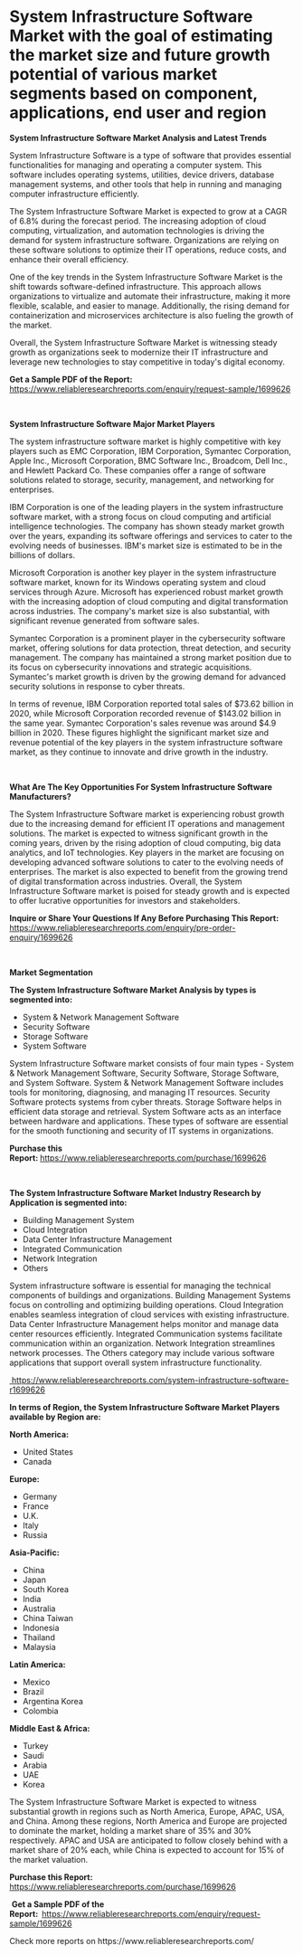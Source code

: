 <p><h1>System Infrastructure Software Market with the goal of estimating the market size and future growth potential of various market segments based on component, applications, end user and region</h1></p><p><strong>System Infrastructure Software Market Analysis and Latest Trends</strong></p>
<p><p>System Infrastructure Software is a type of software that provides essential functionalities for managing and operating a computer system. This software includes operating systems, utilities, device drivers, database management systems, and other tools that help in running and managing computer infrastructure efficiently.</p><p>The System Infrastructure Software Market is expected to grow at a CAGR of 6.8% during the forecast period. The increasing adoption of cloud computing, virtualization, and automation technologies is driving the demand for system infrastructure software. Organizations are relying on these software solutions to optimize their IT operations, reduce costs, and enhance their overall efficiency.</p><p>One of the key trends in the System Infrastructure Software Market is the shift towards software-defined infrastructure. This approach allows organizations to virtualize and automate their infrastructure, making it more flexible, scalable, and easier to manage. Additionally, the rising demand for containerization and microservices architecture is also fueling the growth of the market.</p><p>Overall, the System Infrastructure Software Market is witnessing steady growth as organizations seek to modernize their IT infrastructure and leverage new technologies to stay competitive in today's digital economy.</p></p>
<p><strong>Get a Sample PDF of the Report:&nbsp;</strong> <a href="https://www.reliableresearchreports.com/enquiry/request-sample/1699626">https://www.reliableresearchreports.com/enquiry/request-sample/1699626</a></p>
<p>&nbsp;</p>
<p><strong>System Infrastructure Software Major Market Players</strong></p>
<p><p>The system infrastructure software market is highly competitive with key players such as EMC Corporation, IBM Corporation, Symantec Corporation, Apple Inc., Microsoft Corporation, BMC Software Inc., Broadcom, Dell Inc., and Hewlett Packard Co. These companies offer a range of software solutions related to storage, security, management, and networking for enterprises.</p><p>IBM Corporation is one of the leading players in the system infrastructure software market, with a strong focus on cloud computing and artificial intelligence technologies. The company has shown steady market growth over the years, expanding its software offerings and services to cater to the evolving needs of businesses. IBM's market size is estimated to be in the billions of dollars.</p><p>Microsoft Corporation is another key player in the system infrastructure software market, known for its Windows operating system and cloud services through Azure. Microsoft has experienced robust market growth with the increasing adoption of cloud computing and digital transformation across industries. The company's market size is also substantial, with significant revenue generated from software sales.</p><p>Symantec Corporation is a prominent player in the cybersecurity software market, offering solutions for data protection, threat detection, and security management. The company has maintained a strong market position due to its focus on cybersecurity innovations and strategic acquisitions. Symantec's market growth is driven by the growing demand for advanced security solutions in response to cyber threats.</p><p>In terms of revenue, IBM Corporation reported total sales of $73.62 billion in 2020, while Microsoft Corporation recorded revenue of $143.02 billion in the same year. Symantec Corporation's sales revenue was around $4.9 billion in 2020. These figures highlight the significant market size and revenue potential of the key players in the system infrastructure software market, as they continue to innovate and drive growth in the industry.</p></p>
<p>&nbsp;</p>
<p><strong>What Are The Key Opportunities For System Infrastructure Software Manufacturers?</strong></p>
<p><p>The System Infrastructure Software market is experiencing robust growth due to the increasing demand for efficient IT operations and management solutions. The market is expected to witness significant growth in the coming years, driven by the rising adoption of cloud computing, big data analytics, and IoT technologies. Key players in the market are focusing on developing advanced software solutions to cater to the evolving needs of enterprises. The market is also expected to benefit from the growing trend of digital transformation across industries. Overall, the System Infrastructure Software market is poised for steady growth and is expected to offer lucrative opportunities for investors and stakeholders.</p></p>
<p><strong>Inquire or Share Your Questions If Any Before Purchasing This Report:</strong> <a href="https://www.reliableresearchreports.com/enquiry/pre-order-enquiry/1699626">https://www.reliableresearchreports.com/enquiry/pre-order-enquiry/1699626</a></p>
<p>&nbsp;</p>
<p><strong>Market Segmentation</strong></p>
<p><strong>The System Infrastructure Software Market Analysis by types is segmented into:</strong></p>
<p><ul><li>System & Network Management Software</li><li>Security Software</li><li>Storage Software</li><li>System Software</li></ul></p>
<p><p>System Infrastructure Software market consists of four main types - System & Network Management Software, Security Software, Storage Software, and System Software. System & Network Management Software includes tools for monitoring, diagnosing, and managing IT resources. Security Software protects systems from cyber threats. Storage Software helps in efficient data storage and retrieval. System Software acts as an interface between hardware and applications. These types of software are essential for the smooth functioning and security of IT systems in organizations.</p></p>
<p><strong>Purchase this Report:&nbsp;</strong><a href="https://www.reliableresearchreports.com/purchase/1699626">https://www.reliableresearchreports.com/purchase/1699626</a></p>
<p>&nbsp;</p>
<p><strong>The System Infrastructure Software Market Industry Research by Application is segmented into:</strong></p>
<p><ul><li>Building Management System</li><li>Cloud Integration</li><li>Data Center Infrastructure Management</li><li>Integrated Communication</li><li>Network Integration</li><li>Others</li></ul></p>
<p><p>System infrastructure software is essential for managing the technical components of buildings and organizations. Building Management Systems focus on controlling and optimizing building operations. Cloud Integration enables seamless integration of cloud services with existing infrastructure. Data Center Infrastructure Management helps monitor and manage data center resources efficiently. Integrated Communication systems facilitate communication within an organization. Network Integration streamlines network processes. The Others category may include various software applications that support overall system infrastructure functionality.</p></p>
<p><a href="https://www.reliableresearchreports.com/system-infrastructure-software-r1699626">&nbsp;https://www.reliableresearchreports.com/system-infrastructure-software-r1699626</a></p>
<p><strong>In terms of Region, the System Infrastructure Software Market Players available by Region are:</strong></p>
<p>
    <p> <strong> North America: </strong>
        <ul>
            <li>United States</li>
            <li>Canada</li>
        </ul>
        </p> 
    <p> <strong> Europe: </strong>
        <ul>
            <li>Germany</li>
            <li>France</li>
            <li>U.K.</li>
            <li>Italy</li>
            <li>Russia</li>
        </ul>
        </p> 
    <p> <strong> Asia-Pacific: </strong>
        <ul>
            <li>China</li>
            <li>Japan</li>
            <li>South Korea</li>
            <li>India</li>
            <li>Australia</li>
            <li>China Taiwan</li>
            <li>Indonesia</li>
            <li>Thailand</li>
            <li>Malaysia</li>
        </ul>
        </p> 
    <p> <strong> Latin America: </strong>
        <ul>
            <li>Mexico</li>
            <li>Brazil</li>
            <li>Argentina Korea</li>
            <li>Colombia</li>
        </ul>
        </p> 
    <p> <strong> Middle East & Africa: </strong>
        <ul>
            <li>Turkey</li>
            <li>Saudi</li>
            <li>Arabia</li>
            <li>UAE</li>
            <li>Korea</li>
        </ul>
    </p>
    </p>
<p><p>The System Infrastructure Software Market is expected to witness substantial growth in regions such as North America, Europe, APAC, USA, and China. Among these regions, North America and Europe are projected to dominate the market, holding a market share of 35% and 30% respectively. APAC and USA are anticipated to follow closely behind with a market share of 20% each, while China is expected to account for 15% of the market valuation.</p></p>
<p><strong>Purchase this Report: </strong><a href="https://www.reliableresearchreports.com/purchase/1699626">https://www.reliableresearchreports.com/purchase/1699626</a></p>
<p>&nbsp;<strong>Get a Sample PDF of the Report:&nbsp;&nbsp;</strong><a href="https://www.reliableresearchreports.com/enquiry/request-sample/1699626">https://www.reliableresearchreports.com/enquiry/request-sample/1699626</a></p>
<p><strong></strong></p>
<p>Check more reports on https://www.reliableresearchreports.com/</p>